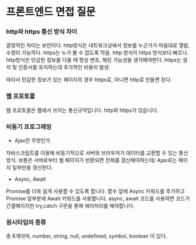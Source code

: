 # 프론트엔드 면접 질문

### http와 https 통신 방식 차이

결정적인 차이는 보안이다. http방식은 네트워크상에서 정보를 누군가가 마음대로 열람, 수정이 가능하다. https는 누가 볼 수 없도록 막음. http 방식이 https 방식보다 빠르다. http방식은 민감한 정보를 다룰 때 항상 변조, 해킹 가능성을 생각해야한다. https는 설치 및 인증서를 유지하는데 추가적인 비용이 발생.

따라서 민감한 정보가 있는 페이지의 경우 https로, 아니면 http로 만들면 된다.

### 웹 프로토콜

웹 프로토콜은 웹에서 쓰이는 통신규약입니다. http와 https가 있습니다.

### 비동기 프로그래밍

- Ajax란 무엇인가

자바스크립트를 이용해 비동기적으로 서버와 브라우저가 데이터를 교환할 수 있는 통신 방식.
보통은 서버로부터 웹 페이지가 반환되면 전체를 갱신해야하는데/ Ajax로는 페이지 일부만을 갱신한다.

- Async, Await

Promise를 더욱 쉽게 사용할 수 있도록 합니다.
함수 앞에 Async 키워드를 추가하고 Promise 앞부분에 Await 키워드를 사용합니다.
async, await 코드를 사용하면 코드가 간결해지지만 try,catch 구문을 통해 에러처리를 해야합니다.

### 원시타입의 종류

총 6개이며, number, string, null, undefined, symbol, boolean 이 있다.
